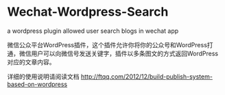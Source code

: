 Wechat-Wordpress-Search
=======================

a  wordpress plugin allowed user search blogs in wechat app

微信公众平台WordPress插件，这个插件允许你将你的公众号和WordPress打通，微信用户可以向微信号发送关键字，插件以多条图文的方式返回WordPress对应的文章内容。

详细的使用说明请阅读文档 http://ftqq.com/2012/12/build-publish-system-based-on-wordpress